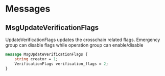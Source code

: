 # Messages

## MsgUpdateVerificationFlags

UpdateVerificationFlags updates the crosschain related flags.
Emergency group can disable flags while operation group can enable/disable

```proto
message MsgUpdateVerificationFlags {
	string creator = 1;
	VerificationFlags verification_flags = 2;
}
```

